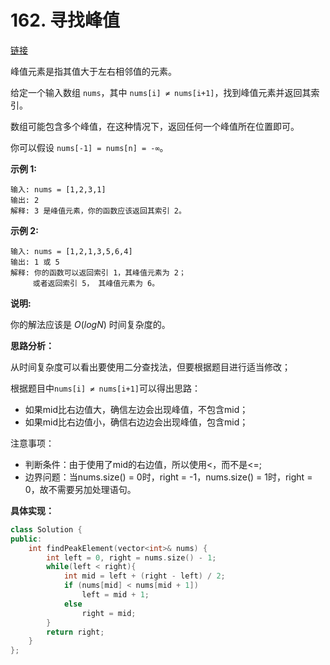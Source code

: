 # 162. 寻找峰值

[链接](https://leetcode-cn.com/problems/find-peak-element/description/)

峰值元素是指其值大于左右相邻值的元素。

给定一个输入数组 `nums`，其中 `nums[i] ≠ nums[i+1]`，找到峰值元素并返回其索引。

数组可能包含多个峰值，在这种情况下，返回任何一个峰值所在位置即可。

你可以假设 `nums[-1] = nums[n] = -∞`。

**示例 1:**

```
输入: nums = [1,2,3,1]
输出: 2
解释: 3 是峰值元素，你的函数应该返回其索引 2。
```

**示例 2:**

```
输入: nums = [1,2,1,3,5,6,4]
输出: 1 或 5 
解释: 你的函数可以返回索引 1，其峰值元素为 2；
     或者返回索引 5， 其峰值元素为 6。
```

**说明:**

你的解法应该是 *O*(*logN*) 时间复杂度的。

**思路分析：**

从时间复杂度可以看出要使用二分查找法，但要根据题目进行适当修改；

根据题目中`nums[i] ≠ nums[i+1]`可以得出思路：

- 如果mid比右边值大，确信左边会出现峰值，不包含mid；
- 如果mid比右边值小，确信右边边会出现峰值，包含mid；

注意事项：

- 判断条件：由于使用了mid的右边值，所以使用<，而不是<=;
- 边界问题：当nums.size() = 0时，right = -1，nums.size() = 1时，right = 0，故不需要另加处理语句。

**具体实现：**

```c++
class Solution {
public:
    int findPeakElement(vector<int>& nums) {
        int left = 0, right = nums.size() - 1;
        while(left < right){
            int mid = left + (right - left) / 2;
            if (nums[mid] < nums[mid + 1])
                left = mid + 1;
            else
                right = mid;
        }
        return right;
    }
};
```

